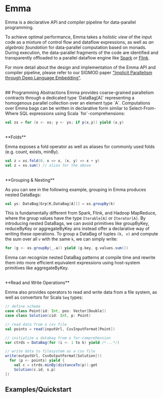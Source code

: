 # Emma

Emma is a declarative API and compiler pipeline for data-parallel programming. 

To achieve optimal performance, Emma takes a *holistic view* of the input code as a mixture of control flow and dataflow expressions, as well as *an algebraic foundation* for data-parallel computation based on monads. During execution, the data-parallel fragments of the code are identified and transparently offloaded to a parallel dataflow engine like [Spark](https://spark.apache.org/) or [Flink](https://flink.apache.org).

For more detail about the design and implementation of the Emma API and compiler pipeline, please refer to our SIGMOD paper ["Implicit Parallelism through Deep Language Embedding"](). 

<br>
## Programming Abstractions
Emma provides coarse-grained parallelism contracts through a dedicated type `DataBag[A]` representing a homogenous parallel collection over an element type `A`.
Computations over Emma bags can be written in declarative form similar to Select-From-Where SQL expressions using Scala `for`-comprehensions:

```scala
val zs = for (x <- xs; y <- ys; if p(x,y)) yield (x,y)
```

<br>
**Folds**

Emma exposes a fold operator as well as aliases for commonly used folds (e.g. count, exists, minBy).

```scala
val z = xs.fold(0, x => x, (x, y) => x + y)
val z = xs.sum() // alias for the above
```

<br>
**Grouping & Nesting**

As you can see in the following example, grouping in Emma produces nested DataBags:

```scala
val ys: DataBag[Grp[K,DataBag[A]]] = xs.groupBy(k)
```

This is fundamentally different from Spark, Flink, and Hadoop MapReduce, where the group values have the type `Iterable[A]` or `Iterator[A]`. By introducing nested DataBags, we can avoid primitives like groupByKey, reduceByKey or aggregateByKey ans instead offer a declarative way of writing these operations.
To group a DataBag of tuples `(k, v)` and compute the sum over all `v` with the same `k`, we can simply write:

```scala
for (g <- xs.groupBy(_.a)) yield (g.key, g.values.sum())
```

Emma can recognize nested DataBag patterns at compile time and rewrite them into more efficient equivalent expressions using host-system primitives like aggregateByKey.

<br>
**Read and Write Operations**

Emma also provides operators to read and write data from a file system, as well as convertors for Scala `Seq` types:

```scala
// define schema
case class Point(id: Int, pos: Vector[Double])
case class Solution(cid: Int, p: Point)

// read data from a csv file
val points = read(inputUrl, CsvInputFormat[Point])

// initialize a databag from a for-comprehension
var ctrds = DataBag(for (i <- 1 to k) yield /*...*/)

// write data to filesystem as a csv file
write(outputUrl, CsvOutputFormat[Solution])(
  for (p <- points) yield {
    val c = ctrds.minBy(distanceTo(p)).get
    Solution(c.id, s.p)
})
```

## Examples/Quickstart




